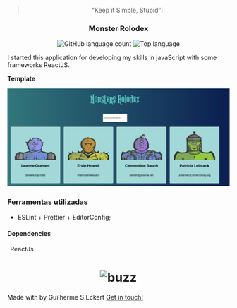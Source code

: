 <blockquote align="center">“Keep it Simple, Stupid”!</blockquote>


<h3 align="center"> Monster Rolodex </h3>

<p align="center">
  <img alt="GitHub language count" src="https://img.shields.io/github/languages/count/commonality/readme-inspector.svg">
  <img alt="Top language" src="https://img.shields.io/github/languages/top/commonality/readme-inspector.svg">
</p>


I started this application for developing my skills in javaScript with some frameworks ReactJS.

**Template**


<div style="text-align:center"><img src="img/template.png" width ="700" /></div>


### Ferramentas utilizadas

- ESLint + Prettier + EditorConfig;


#### Dependencies

-ReactJs



<h1 align="center" border-radius= "50%">
  <img alt="buzz" title="buzz" src="https://media.giphy.com/media/12R2bKfxceemNq/giphy.gif" width="200px" />
</h1>

Made with by Guilherme S.Eckert [Get in touch!](https://www.linkedin.com/in/guilherme-eckert/)
